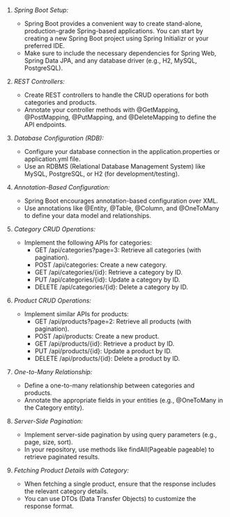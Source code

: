 
1. *Spring Boot Setup:*
   - Spring Boot provides a convenient way to create stand-alone, production-grade Spring-based applications. You can start by creating a new Spring Boot project using Spring Initializr or your preferred IDE.
   - Make sure to include the necessary dependencies for Spring Web, Spring Data JPA, and any database driver (e.g., H2, MySQL, PostgreSQL).

2. *REST Controllers:*
   - Create REST controllers to handle the CRUD operations for both categories and products.
   - Annotate your controller methods with @GetMapping, @PostMapping, @PutMapping, and @DeleteMapping to define the API endpoints.

3. *Database Configuration (RDB):*
   - Configure your database connection in the application.properties or application.yml file.
   - Use an RDBMS (Relational Database Management System) like MySQL, PostgreSQL, or H2 (for development/testing).

4. *Annotation-Based Configuration:*
   - Spring Boot encourages annotation-based configuration over XML.
   - Use annotations like @Entity, @Table, @Column, and @OneToMany to define your data model and relationships.

5. *Category CRUD Operations:*
   - Implement the following APIs for categories:
     - GET /api/categories?page=3: Retrieve all categories (with pagination).
     - POST /api/categories: Create a new category.
     - GET /api/categories/{id}: Retrieve a category by ID.
     - PUT /api/categories/{id}: Update a category by ID.
     - DELETE /api/categories/{id}: Delete a category by ID.

6. *Product CRUD Operations:*
   - Implement similar APIs for products:
     - GET /api/products?page=2: Retrieve all products (with pagination).
     - POST /api/products: Create a new product.
     - GET /api/products/{id}: Retrieve a product by ID.
     - PUT /api/products/{id}: Update a product by ID.
     - DELETE /api/products/{id}: Delete a product by ID.

7. *One-to-Many Relationship:*
   - Define a one-to-many relationship between categories and products.
   - Annotate the appropriate fields in your entities (e.g., @OneToMany in the Category entity).

8. *Server-Side Pagination:*
   - Implement server-side pagination by using query parameters (e.g., page, size, sort).
   - In your repository, use methods like findAll(Pageable pageable) to retrieve paginated results.

9. *Fetching Product Details with Category:*
   - When fetching a single product, ensure that the response includes the relevant category details.
   - You can use DTOs (Data Transfer Objects) to customize the response format.
